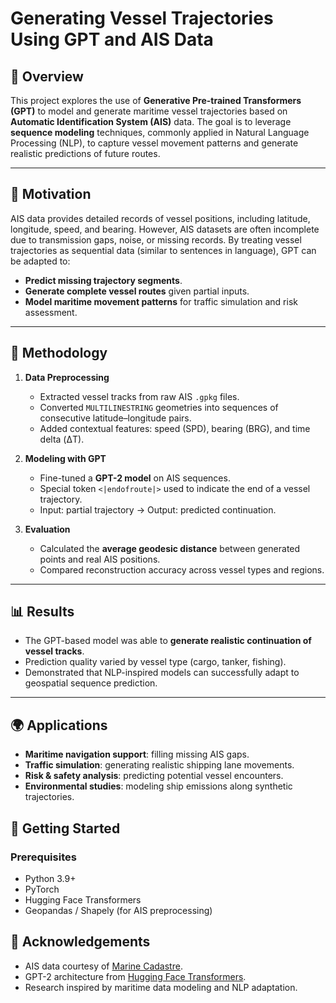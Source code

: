 # Generating Vessel Trajectories Using GPT and AIS Data

## 📌 Overview

This project explores the use of **Generative Pre-trained Transformers (GPT)** to model and generate maritime vessel trajectories based on **Automatic Identification System (AIS)** data.
The goal is to leverage **sequence modeling** techniques, commonly applied in Natural Language Processing (NLP), to capture vessel movement patterns and generate realistic predictions of future routes.

---

## 🚢 Motivation

AIS data provides detailed records of vessel positions, including latitude, longitude, speed, and bearing. However, AIS datasets are often incomplete due to transmission gaps, noise, or missing records.
By treating vessel trajectories as sequential data (similar to sentences in language), GPT can be adapted to:

* **Predict missing trajectory segments**.
* **Generate complete vessel routes** given partial inputs.
* **Model maritime movement patterns** for traffic simulation and risk assessment.

---

## 🔧 Methodology

1. **Data Preprocessing**

   * Extracted vessel tracks from raw AIS `.gpkg` files.
   * Converted `MULTILINESTRING` geometries into sequences of consecutive latitude–longitude pairs.
   * Added contextual features: speed (SPD), bearing (BRG), and time delta (ΔT).

2. **Modeling with GPT**

   * Fine-tuned a **GPT-2 model** on AIS sequences.
   * Special token `<|endofroute|>` used to indicate the end of a vessel trajectory.
   * Input: partial trajectory → Output: predicted continuation.

3. **Evaluation**

   * Calculated the **average geodesic distance** between generated points and real AIS positions.
   * Compared reconstruction accuracy across vessel types and regions.

---

## 📊 Results

* The GPT-based model was able to **generate realistic continuation of vessel tracks**.
* Prediction quality varied by vessel type (cargo, tanker, fishing).
* Demonstrated that NLP-inspired models can successfully adapt to geospatial sequence prediction.

---

## 🌍 Applications

* **Maritime navigation support**: filling missing AIS gaps.
* **Traffic simulation**: generating realistic shipping lane movements.
* **Risk & safety analysis**: predicting potential vessel encounters.
* **Environmental studies**: modeling ship emissions along synthetic trajectories.


## 🚀 Getting Started

### Prerequisites

* Python 3.9+
* PyTorch
* Hugging Face Transformers
* Geopandas / Shapely (for AIS preprocessing)

## 🙌 Acknowledgements

* AIS data courtesy of [Marine Cadastre](https://marinecadastre.gov/).
* GPT-2 architecture from [Hugging Face Transformers](https://huggingface.co/transformers/).
* Research inspired by maritime data modeling and NLP adaptation.

